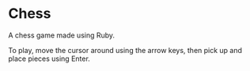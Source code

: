Chess
==============
A chess game made using Ruby.

To play, move the cursor around using the arrow keys, then pick up and place pieces using Enter.